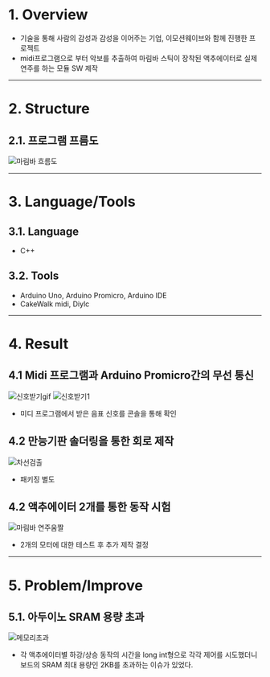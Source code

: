 

# 1. Overview
* 기술을 통해 사람의 감성과 감성을 이어주는 기업, 이모션웨이브와 함께 진행한 프로젝트
* midi프로그램으로 부터 악보를 추출하여 마림바 스틱이 장착된 액추에이터로 실제 연주를 하는 모듈 SW 제작
****
# 2. Structure
## 2.1. 프로그램 프름도
![마림바 흐름도](https://user-images.githubusercontent.com/52540882/116779905-059de080-aab4-11eb-96ee-aabe680f59f6.PNG)
   
****
# 3. Language/Tools
## 3.1. Language
* C++
## 3.2. Tools
* Arduino Uno, Arduino Promicro,  Arduino IDE
* CakeWalk midi, Diylc
****
   
# 4. Result
## 4.1 Midi 프로그램과 Arduino Promicro간의 무선 통신
![신호받기gif](https://user-images.githubusercontent.com/52540882/116780616-c3c36900-aab8-11eb-8e79-b20d60355e9e.gif)
![신호받기1](https://user-images.githubusercontent.com/52540882/116780337-0ab05f00-aab7-11eb-9150-bd82fcb4a19b.png)
* 미디 프로그램에서 받은 음표 신호를 콘솔을 통해 확인     

## 4.2 만능기판 솔더링을 통한 회로 제작
![차선검출](https://user-images.githubusercontent.com/52540882/116739461-ae096180-aa2e-11eb-84eb-50b906ef0d3b.gif)   
* 패키징 별도
     
## 4.2 액추에이터 2개를 통한 동작 시험
![마림바 연주움짤](https://user-images.githubusercontent.com/52540882/116780741-6aa80500-aab9-11eb-925d-dd9dd246f97b.gif)
* 2개의 모터에 대한 테스트 후 추가 제작 결정

****
# 5. Problem/Improve
## 5.1. 아두이노 SRAM 용량 초과
![메모리초과](https://user-images.githubusercontent.com/52540882/116779903-033b8680-aab4-11eb-999d-4c30066a7840.png)   
* 각 액추에이터별 하강/상승 동작의 시간을 long int형으로 각각 제어를 시도했더니 보드의 SRAM 최대 용량인 2KB를 초과하는 이슈가 있었다.
